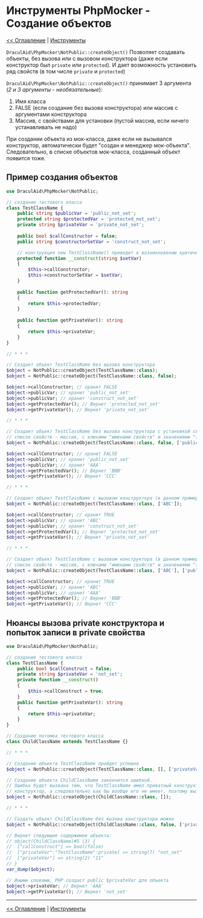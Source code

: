 # Инструменты PhpMocker - Создание объектов
[<< Оглавление](../README.md) | [Инструменты](README.md)

`DraculAid\PhpMocker\NotPublic::createObject()` Позволяет создавать объекты, без вызова или с вызовом конструктора (даже если 
конструктор был `private` или `protected`). И дает возможность установить ряд свойств (в том числе `private` и `protected`)

`DraculAid\PhpMocker\NotPublic::createObject()` принимает 3 аргумента (_2 и 3 аргументы - необязательные_):
1) Имя класса
2) FALSE (если создание без вызова конструктора) или массив с аргументами конструктора
3) Массив, с свойствами для установки (пустой массив, если ничего устанавливать не надо)

При создании объекта из мок-класса, даже если не вызывался конструктор, автоматически будет "создан и менеджер мок-объекта".
Следовательно, в списке объектов мок-класса, созданный объект появится тоже.  

## Пример создания объектов
```php
use DraculAid\PhpMocker\NotPublic;

// создание тестового класса
class TestClassName {
    public string $publicVar = 'public_not_set';
    protected string $protectedVar = 'protected_not_set';
    private string $privateVar = 'private_not_set';
    
    public bool $callConstructor = false;
    public string $constructorSetVar = 'construct_not_set';

    // конструкция new TestClassName() приведет к возникновению критической ошибки
    protected function __construct(string $setVar)
    {
        $this->callConstructor;
        $this->constructorSetVar = $setVar;
    }
    
    public function getProtectedVar(): string
    {
        return $this->protectedVar; 
    }
    
    public function getPrivateVar(): string
    {
        return $this->privateVar;
    }
}

// * * *

// Создает объект TestClassName без вызова конструктора
$object = NotPublic::createObject(TestClassName::class);
$object = NotPublic::createObject(TestClassName::class, false);

$object->callConstructor; // хранит FALSE
$object->publicVar; // хранит 'public_not_set'
$object->publicVar; // хранит 'construct_not_set'
$object->getProtectedVar(); // Вернет 'protected_not_set'
$object->getPrivateVar(); // Вернет 'private_not_set'

// * * *

// Создает объект TestClassName без вызова конструктора с установкой свойств
// список свойств - массив, с ключами "именами свойств" и значениями "значениями свойств"
$object = NotPublic::createObject(TestClassName::class, false, ['publicVar' => 'AAA', 'protectedVar' => 'BBB', 'privateVar' => 'CCC']);

$object->callConstructor; // хранит FALSE
$object->publicVar; // хранит 'public_not_set'
$object->publicVar; // хранит 'AAA'
$object->getProtectedVar(); // Вернет 'BBB'
$object->getPrivateVar(); // Вернет 'CCC'

// * * *

// Создает объект TestClassName с вызовом конструктора (в данном примере конструктор protected)
$object = NotPublic::createObject(TestClassName::class, ['ABC']);

$object->callConstructor; // хранит TRUE
$object->publicVar; // хранит 'ABC'
$object->publicVar; // хранит 'construct_not_set'
$object->getProtectedVar(); // Вернет 'protected_not_set'
$object->getPrivateVar(); // Вернет 'private_not_set'

// * * *

// Создает объект TestClassName с вызовом конструктора (в данном примере конструктор protected) с установкой свойств
// список свойств - массив, с ключами "именами свойств" и значениями "значениями свойств"
$object = NotPublic::createObject(TestClassName::class, ['ABC'], ['publicVar' => 'AAA', 'protectedVar' => 'BBB', 'privateVar' => 'CCC']);

$object->callConstructor; // хранит TRUE
$object->publicVar; // хранит 'ABC'
$object->publicVar; // хранит 'AAA'
$object->getProtectedVar(); // Вернет 'BBB'
$object->getPrivateVar(); // Вернет 'CCC'
```

## Нюансы вызова private конструктора и попыток записи в private свойства

```php
use DraculAid\PhpMocker\NotPublic;

// создание тестового класса
class TestClassName {
    public bool $callConstruct = false;
    private string $privateVar = 'not_set';
    private function __construct()
    {
        $this->callConstruct = true;
    }
    public function getPrivateVar(): string
    {
        return $this->privateVar;
    }
}

// Создание потомка тестового класса
class ChildClassName extends TestClassName {}

// * * *

// Создание объекта TestClassName пройдет успешно
$object = NotPublic::createObject(TestClassName::class, [], ['privateVar' => 'AAA']);

// Создание объекта ChildClassName закончится ошибкой.
// Ошибка будет вызвана тем, что TestClassName имел приватный конструктор, а его потомок, ChildClassName, не переопределял
// конструктор, а следовательно как бы вообще его не имеет, поэтому вызвать его невозможно
$object = NotPublic::createObject(ChildClassName::class, []);

// * * *

// Создать объект ChildClassName без вызова конструктора можно
$object = NotPublic::createObject(ChildClassName::class, false, ['privateVar' => 'AAA']);

// Вернет следующее содержимое объекта:
// object(ChildClassName)#5 (3) {
//  ["callConstruct"] => bool(false)
//  ["privateVar":"TestClassName":private] => string(7) "not_set"
//  ["privateVar"] => string(2) "11"
// }
var_dump($object);

// Иными словами, PHP создаст public $privateVar для объекта
$object->privateVar; // Вернет 'AAA'
$object->getPrivateVar(); // Вернет 'not_set'
```

---

[<< Оглавление](../README.md) | [Инструменты](README.md)
